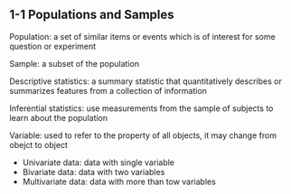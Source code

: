 ## 1-1 Populations and Samples

Population: a set of similar items or events which is of interest for some question or experiment

Sample: a subset of the population

Descriptive statistics: a summary statistic that quantitatively describes or summarizes features from a collection of information

Inferential statistics: use measurements from the sample of subjects to learn about the population

Variable: used to refer to the property of all objects, it may change from obejct to object
* Univariate data: data with single variable
* Bivariate data: data with two variables
* Multivariate data: data with more than tow variables
